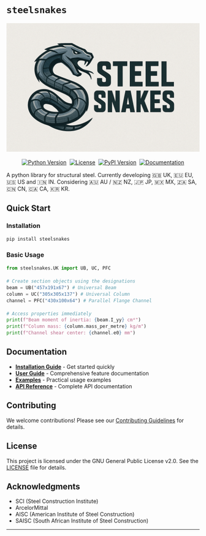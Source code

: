 # `steelsnakes`

![Logo](./docs/logo-4.png)

<div align="center">
  <p>
    <a href="https://python.org"><img src="https://img.shields.io/badge/python-3.11+-blue.svg" alt="Python Version" style="margin: 2px;"/></a> <a href="./LICENSE.md"><img src="https://img.shields.io/badge/license-GPLv2-blue.svg" alt="License" style="margin: 2px;"/></a> <a href="https://pypi.org/project/steelsnakes/"><img src="https://img.shields.io/pypi/v/steelsnakes.svg" alt="PyPI Version" style="margin: 2px;"/></a> <a href="https://steelsnakes.readthedocs.io/"><img src="https://img.shields.io/badge/docs-mkdocs-blue.svg" alt="Documentation" style="margin: 2px;"/></a>
    <!-- <a href="#"><img src="https://img.shields.io/github/actions/workflow/status/steelsnakes/steelsnakes/ci.yml?branch=main" alt="Build Status" style="margin: 2px;</a> -->
  </p>
</div>

A python library for structural steel.
Currently developing 🇬🇧 UK, 🇪🇺 EU, 🇺🇸 US and 🇮🇳 IN.
Considering 🇦🇺 AU / 🇳🇿 NZ, 🇯🇵 JP, 🇲🇽 MX, 🇿🇦 SA, 🇨🇳 CN, 🇨🇦 CA, 🇰🇷 KR.

## Quick Start

### Installation

```bash
pip install steelsnakes
```

### Basic Usage

```python
from steelsnakes.UK import UB, UC, PFC

# Create section objects using the designations
beam = UB("457x191x67") # Universal Beam
column = UC("305x305x137") # Universal Column
channel = PFC("430x100x64") # Parallel Flange Channel

# Access properties immediately
print(f"Beam moment of inertia: {beam.I_yy} cm⁴")
print(f"Column mass: {column.mass_per_metre} kg/m")
print(f"Channel shear center: {channel.e0} mm")
```

## Documentation

- **[Installation Guide](https://steelsnakes.readthedocs.io/en/latest/getting-started/installation/)** - Get started quickly
- **[User Guide](https://steelsnakes.readthedocs.io/en/latest/user-guide/section-types/)** - Comprehensive feature documentation
- **[Examples](https://steelsnakes.readthedocs.io/en/latest/examples/basic/)** - Practical usage examples
- **[API Reference](https://steelsnakes.readthedocs.io/en/latest/reference/core/)** - Complete API documentation

## Contributing

We welcome contributions! Please see our [Contributing Guidelines](https://steelsnakes.readthedocs.io/en/latest/contributing/) for details.

## License

This project is licensed under the GNU General Public License v2.0. See the [LICENSE]([https://github.com/waynemaranga/steelsnakes/blob/main/LICENSE.md) file for details.

## Acknowledgments

- SCI (Steel Construction Institute)
- ArcelorMittal
- AISC (American Institute of Steel Construction)
- SAISC (South African Institute of Steel Construction)

---
